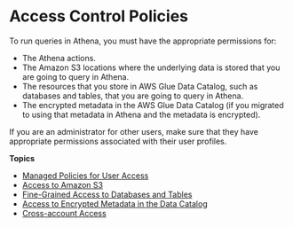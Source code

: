 # Access Control Policies<a name="access"></a>

To run queries in Athena, you must have the appropriate permissions for:
+ The Athena actions\.
+ The Amazon S3 locations where the underlying data is stored that you are going to query in Athena\. 
+ The resources that you store in AWS Glue Data Catalog, such as databases and tables, that you are going to query in Athena\. 
+ The encrypted metadata in the AWS Glue Data Catalog \(if you migrated to using that metadata in Athena and the metadata is encrypted\)\. 

If you are an administrator for other users, make sure that they have appropriate permissions associated with their user profiles\.

**Topics**
+ [Managed Policies for User Access](managed-policies.md)
+ [Access to Amazon S3](s3-permissions.md)
+ [Fine\-Grained Access to Databases and Tables](fine-grained-access-to-glue-resources.md)
+ [Access to Encrypted Metadata in the Data Catalog](access-encrypted-data-glue-data-catalog.md)
+ [Cross\-account Access](cross-account-permissions.md)